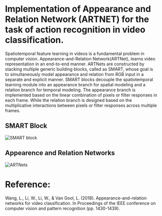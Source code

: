 # Implementation of Appearance and Relation Network (ARTNET) for the task of action recognition in video classification.

Spatiotemporal feature learning in videos is a fundamental problem in computer vision. Appearance-and-Relation Network(ARTNet), learns video representation in an end-to-end manner. 
ARTNets are constructed by stacking multiple generic building blocks, called as SMART, whose goal is to simultaneously model appearance and relation from RGB input in a separate and explicit manner. 
SMART blocks decouple the spatiotemporal learning module into an appearance branch for spatial modeling and a relation branch for temporal modeling. 
The appearance branch is implemented based on the linear combination of pixels or filter responses in each frame. While the relation branch is designed based on the multiplicative interactions between pixels or filter responses across multiple frames. 
## SMART Block
![SMART block](https://github.com/maryam-fatima/Implementation-of-ARTNet-in-python/blob/main/images/1.png?raw=true)
## Appearence and Relation Networks
![ARTNets](https://github.com/maryam-fatima/Implementation-of-ARTNet-in-python/blob/main/images/2.png?raw=true)
# Reference:
Wang, L., Li, W., Li, W., & Van Gool, L. (2018). Appearance-and-relation networks for video classification. In Proceedings of the IEEE conference on computer vision and pattern recognition (pp. 1430-1439).
